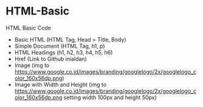 # HTML-Basic
HTML Basic Code

- Basic HTML (HTML Tag, Head > Title, Body)
- Simple Document (HTML Tag, h1, p)
- HTML Headings (h1, h2, h3, h4, h5, h6)
- Href (Link to Github inialdan)
- Image (img to https://www.google.co.id/images/branding/googlelogo/2x/googlelogo_color_160x56dp.png)
- Image with Width and Height (img to https://www.google.co.id/images/branding/googlelogo/2x/googlelogo_color_160x56dp.png setting width 100px and height 50px)
